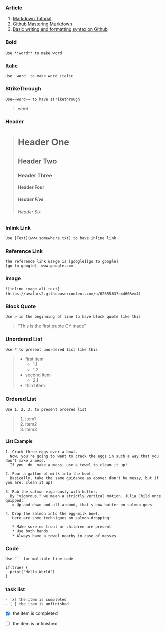 ### Article
1. [Markdown Tutorial](https://www.markdowntutorial.com/)  
2. [Github Mastering Markdown](https://guides.github.com/features/mastering-markdown/)  
3. [Basic writing and formatting syntax on Github](https://help.github.com/articles/basic-writing-and-formatting-syntax/)

### Bold
```
Use **word** to make word
```  
### Italic
```
Use _word_ to make word italic
```   
### StrikeThrough
```
Use~~word~~ to have strikethrough
```  
> ~~word~~  
### Header
  > # Header One
  > ## Header Two
  > ### Header Three
  > #### Header Four
  > ##### Header Five
  > ###### Header Six  
### Inlink Link
```
Use [Text](www.somewhere.txt) to have inline link
```  
### Reference Link
```
the reference link usage is [google][go to google]  
[go to google]: www.google.com
```  
### Image
```
![inline image alt text](https://avatars2.githubusercontent.com/u/6265563?s=460&v=4)  
```  
### Block Quote
```
Use > in the beginning of line to have block quote like this
```  
> "This is the first quote CY made"  
### Unordered List
```
Use * to present unordered list like this
```
> * first item
>   * 1.1
>   * 1.2
> * second item
>   * 2.1
> * third item  
### Ordered List
```
Use 1. 2. 3. to present ordered list
```
> 1. item1
> 2. item2
> 3. item3  
#### List Example
```
1. Crack three eggs over a bowl.  
  Now, you're going to want to crack the eggs in such a way that you don't make a mess.
  If you _do_ make a mess, use a towel to clean it up!

2. Pour a gallon of milk into the bowl.  
  Basically, take the same guidance as above: don't be messy, but if you are, clean it up!

3. Rub the salmon vigorously with butter.  
  By "vigorous," we mean a strictly vertical motion. Julia Child once quipped:
   > Up and down and all around, that's how butter on salmon goes.

4. Drop the salmon into the egg-milk bowl.  
   Here are some techniques on salmon-dropping:

   * Make sure no trout or children are present
   * Use both hands
   * Always have a towel nearby in case of messes
```  
### Code
```
Use ``` for multiple line code  
```
```
if(true) {
  print("Hello World")
}
```  
### task list
```
- [x] the item is completed
- [ ] the item is unfinished
```
- [x] the item is completed
- [ ] the item is unfinished
   
